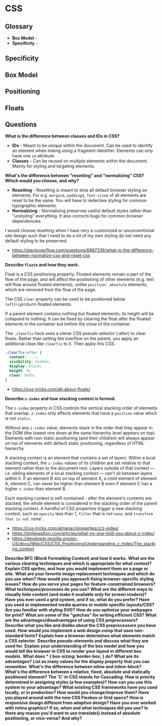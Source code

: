 CSS
==

## Glossary

- **Box Model** -
- **Specificity** -

## Specificity

## Box Model

## Positioning

## Floats

## Questions

**What is the difference between classes and IDs in CSS?**

- **IDs** - Meant to be unique within the document. Can be used to identify an element when linking using a fragment identifier. Elements can only have one `id` attribute.
- **Classes** - Can be reused on multiple elements within the document. Mainly for styling and targeting elements.

**What's the difference between "resetting" and "normalizing" CSS? Which would you choose, and why?**

- **Resetting** - Resetting is meant to strip all default browser styling on elements. For e.g. `margin`s, `padding`s, `font-size`s of all elements are reset to be the same. You will have to redeclare styling for common typographic elements.
- **Normalizing** - Normalizing preserves useful default styles rather than "unstyling" everything. It also corrects bugs for common browser dependencies.

I would choose resetting when I have very a customized or unconventional site design such that I need to do a lot of my own styling do not need any default styling to be preserved.

- https://stackoverflow.com/questions/6887336/what-is-the-difference-between-normalize-css-and-reset-css

**Describe `float`s and how they work.**

Float is a CSS positioning property. Floated elements remain a part of the flow of the page, and will affect the positioning of other elements (e.g. text will flow around floated elements), unlike `position: absolute` elements, which are removed from the flow of the page.

The CSS `clear` property can be used to be positioned below `left`/`right`/`both` floated elements.

If a parent element contains nothing but floated elements, its height will be collapsed to nothing. It can be fixed by clearing the float after the floated elements in the container but before the close of the container.

The `.clearfix` hack uses a clever CSS pseudo selector (:after) to clear floats. Rather than setting the overflow on the parent, you apply an additional class like `clearfix` to it. Then apply this CSS:

```css
.clearfix:after {
  content: '.';
  visibility: hidden;
  display: block;
  height: 0;
  clear: both;
}
```

- https://css-tricks.com/all-about-floats/

**Describe `z-index` and how stacking context is formed.**

The `z-index` property in CSS controls the vertical stacking order of elements that overlap. `z-index` only effects elements that have a `position` value which is not `static`.

Without any `z-index` value, elements stack in the order that they appear in the DOM (the lowest one down at the same hierarchy level appears on top). Elements with non-static positioning (and their children) will always appear on top of elements with default static positioning, regardless of HTML hierarchy.

A stacking context is an element that contains a set of layers. Within a local stacking context, the `z-index` values of its children are set relative to that element rather than to the document root. Layers outside of that context — i.e. sibling elements of a local stacking context — can't sit between layers within it. If an element B sits on top of element A, a child element of element A, element C, can never be higher than element B even if element C has a higher `z-index` than element B.

Each stacking context is self-contained - after the element's contents are stacked, the whole element is considered in the stacking order of the parent stacking context. A handful of CSS properties trigger a new stacking context, such as `opacity` less than 1, `filter` that is not `none`, and `transform that is not `none`.

- https://css-tricks.com/almanac/properties/z/z-index/
- https://philipwalton.com/articles/what-no-one-told-you-about-z-index/
- https://developer.mozilla.org/en-US/docs/Web/CSS/CSS_Positioning/Understanding_z_index/The_stacking_context

**Describe BFC (Block Formatting Context) and how it works.**
**What are the various clearing techniques and which is appropriate for what context?**
**Explain CSS sprites, and how you would implement them on a page or site.**
**What are your favorite image replacement techniques and which do you use when?**
**How would you approach fixing browser-specific styling issues?**
**How do you serve your pages for feature-constrained browsers?**
**What techniques/processes do you use?**
**What are the different ways to visually hide content (and make it available only for screen readers)?**
**Have you ever used a grid system, and if so, what do you prefer?**
**Have you used or implemented media queries or mobile specific layouts/CSS?**
**Are you familiar with styling SVG?**
**How do you optimize your webpages for print?**
**What are some of the "gotchas" for writing efficient CSS?**
**What are the advantages/disadvantages of using CSS preprocessors?**
**Describe what you like and dislike about the CSS preprocessors you have used.**
**How would you implement a web design comp that uses non-standard fonts?**
**Explain how a browser determines what elements match a CSS selector.**
**Describe pseudo-elements and discuss what they are used for.**
**Explain your understanding of the box model and how you would tell the browser in CSS to render your layout in different box models.**
**What does * { box-sizing: border-box; } do? What are its advantages?**
**List as many values for the display property that you can remember.**
**What's the difference between inline and inline-block?**
**What's the difference between a relative, fixed, absolute and statically positioned element?**
**The 'C' in CSS stands for Cascading. How is priority determined in assigning styles (a few examples)? How can you use this system to your advantage?**
**What existing CSS frameworks have you used locally, or in production? How would you change/improve them?**
**Have you played around with the new CSS Flexbox or Grid specs?**
**How is responsive design different from adaptive design?**
**Have you ever worked with retina graphics? If so, when and what techniques did you use?**
**Is there any reason you'd want to use translate() instead of absolute positioning, or vice-versa? And why?**

